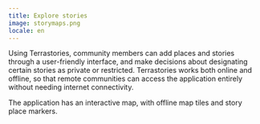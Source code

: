 ```yaml
---
title: Explore stories
image: storymaps.png
locale: en
---
```


Using Terrastories, community members can add places and stories through a user-friendly interface, and make decisions about designating certain stories as private or restricted. Terrastories works both online and offline, so that remote communities can access the application entirely without needing internet connectivity.

The application has an interactive map, with offline map tiles and story place markers.

<app-button :color="true" localUrl=":8083/en/home" text="Explore storymap"></app-button>

<app-button localUrl=":8086/all/https://docs.terrastories.app/using-terrastories/exploring-the-terrastories-main-interface" text="Read documentation"></app-button>
